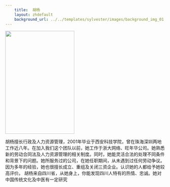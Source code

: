 ```yaml
---
    title:  胡杨 
    layout: zhdefault
    background_url: ../../templates/sylvester/images/background_img_01.jpg
---
```

<div class="staff_img">
  <img border="0" height="326" src="http://www.sylvester-associates.com/templates/sylvester/images/Lucy Hu.jpg" width="218"/>
</div>

胡杨擅长行政及人力资源管理，2001年毕业于西安科技学院，曾在珠海深圳两地工作近八年。在加入我们这个团队以前，她工作于浙大网络、旺年华公司。她熟悉新的劳动合同法及人力资源管理的相关制度。同时，她能灵活合法的处理不同条件和背景下的问题。她所服务过的公司，在她任职期间，从未遇到过任何劳动争议。因为多年的经验，她也很擅长成立、重组及关闭三资企业。认识她的人都给予她较高评价。 胡杨来自四川省，从她身上，你能发现四川人特有的热情、忠诚。她对中国传统文化及中医有一定研究

